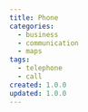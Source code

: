 ```yaml
---
title: Phone
categories:
  - business
  - communication
  - maps
tags:
  - telephone
  - call
created: 1.0.0
updated: 1.0.0
---
```

